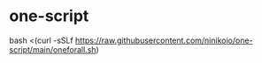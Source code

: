 # one-script
bash <(curl -sSLf https://raw.githubusercontent.com/ninikoio/one-script/main/oneforall.sh)
